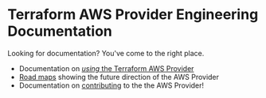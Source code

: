 # Terraform AWS Provider Engineering Documentation

Looking for documentation? You've come to the right place.

* Documentation on [_using_ the Terraform AWS Provider](https://registry.terraform.io/providers/hashicorp/aws/latest/docs)
* [Road maps](./roadmaps/README.md) showing the future direction of the AWS Provider
* Documentation on [contributing](./contributing/) to the the AWS Provider!
